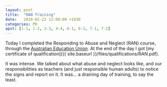 ```yaml
---
layout: post
title:  "RAN Training"
date:   2018-02-22 12:00:00 +1030
categories: PD
apst: [1-1, 1-2, 2-3, 4-4, 6-1, 6-2, 7-1, 7-2]
---
```


Today I completed the Responding to Abuse and Neglect (RAN) course, through the [Australian Education Union](https://www.aeusa.asn.au/). 
At the end of the day I got [my certificate of qualification]({{ site.baseurl }}/files/qualifications/RAN.pdf). 

It was intense. We talked about what abuse and neglect looks like, and our responsibilities as teachers (and just responsible human adults) to notice the signs and report on it. It was... a draining day of training, to say the least.




